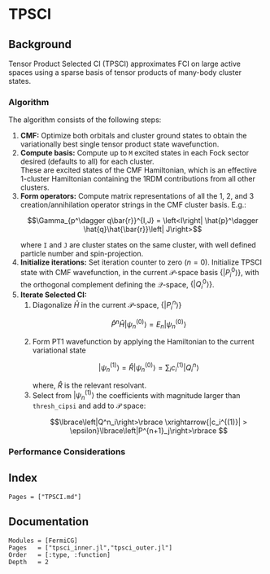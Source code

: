 # TPSCI 
## Background

Tensor Product Selected CI (TPSCI) approximates FCI on large active spaces using a sparse basis of tensor products of many-body cluster states.

### Algorithm
The algorithm consists of the following steps:
1. **CMF:** Optimize both orbitals and cluster ground states to obtain the variationally best single tensor product state wavefunction.
2. **Compute basis:** Compute up to `M` excited states in each Fock sector desired (defaults to all) for each cluster.  
   These are excited states of the CMF Hamiltonian, which is an effective 1-cluster Hamiltonian containing the 1RDM contributions from all other clusters.
3. **Form operators:** Compute matrix representations of all the 1, 2, and 3 creation/annihilation operator strings in the CMF cluster basis. E.g.:
   ```math 
   \Gamma_{p^\dagger q\bar{r}}^{I,J} = \left<I\right| \hat{p}^\dagger \hat{q}\hat{\bar{r}}\left| J\right>
   ```
   where `I` and `J` are cluster states on the same cluster, with well defined particle number and spin-projection. 
4. **Initialize iterations:** Set iteration counter to zero ($n=0$). 
   Initialize TPSCI state with CMF wavefunction, in the current $\mathcal{P}$-space basis $\lbrace \left|P_i^0\right>\rbrace$, with the orthogonal complement defining the $\mathcal{Q}$-space, $\lbrace \left|Q_i^0\right>\rbrace$.
5. **Iterate Selected CI:** 
   1. Diagonalize $\hat{H}$ in the current $\mathcal{P}$-space, $\lbrace \left|P_i^n\right>\rbrace$
      ```math
      \hat{P}^n\hat{H}\left|\psi^{(0)}_n\right> = E_n\left|\psi^{(0)}_n\right>
      ```
   2. Form PT1 wavefunction by applying the Hamiltonian to the current variational state 
      ```math
      \left|\psi^{(1)}_n\right> = \hat{R}\left|\psi^{(0)}_n\right> = \sum_i c_i^{(1)}\left|Q_i^n\right>
      ```
      where, $\hat{R}$ is the relevant resolvant. 
   3. Select from  $\left|\psi^{(1)}_n\right>$ the coefficients with magnitude larger than `thresh_cipsi` and add to $\mathcal{P}$ space:
      ```math
      \lbrace\left|Q^n_i\right>\rbrace \xrightarrow{|c_i^{(1)}| > \epsilon}\lbrace\left|P^{n+1}_j\right>\rbrace 
      ```

### Performance Considerations 

## Index
```@index
Pages = ["TPSCI.md"]
```
## Documentation 
```@autodocs
Modules = [FermiCG]
Pages   = ["tpsci_inner.jl","tpsci_outer.jl"]
Order   = [:type, :function]
Depth	= 2
```

